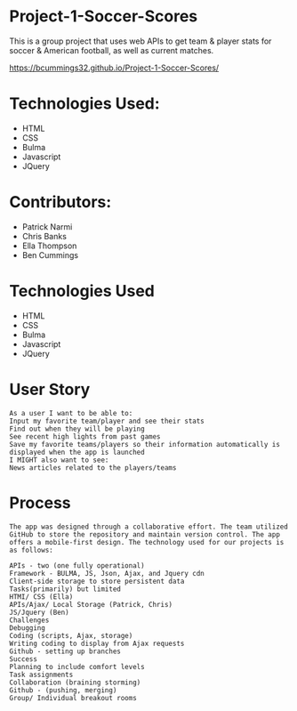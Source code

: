 # Project-1-Soccer-Scores

This is a group project that uses web APIs to get team & player stats for soccer & American football, as well as current matches.

https://bcummings32.github.io/Project-1-Soccer-Scores/

# Technologies Used:
- HTML
- CSS
- Bulma
- Javascript
- JQuery

# Contributors:
- Patrick Narmi
- Chris Banks
- Ella Thompson
- Ben Cummings

# Technologies Used

- HTML
- CSS
- Bulma
- Javascript
- JQuery

# User Story

```
As a user I want to be able to:
Input my favorite team/player and see their stats
Find out when they will be playing
See recent high lights from past games
Save my favorite teams/players so their information automatically is displayed when the app is launched
I MIGHT also want to see:
News articles related to the players/teams
```

# Process

```
The app was designed through a collaborative effort. The team utilized GitHub to store the repository and maintain version control. The app offers a mobile-first design. The technology used for our projects is as follows:

APIs - two (one fully operational)
Framework - BULMA, JS, Json, Ajax, and Jquery cdn
Client-side storage to store persistent data
Tasks(primarily) but limited
HTMI/ CSS (Ella)
APIs/Ajax/ Local Storage (Patrick, Chris)
JS/Jquery (Ben)
Challenges
Debugging
Coding (scripts, Ajax, storage)
Writing coding to display from Ajax requests
Github - setting up branches
Success
Planning to include comfort levels
Task assignments
Collaboration (braining storming)
Github - (pushing, merging)
Group/ Individual breakout rooms
```
